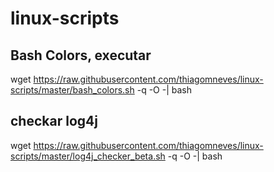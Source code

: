 # linux-scripts


## Bash Colors, executar 
wget https://raw.githubusercontent.com/thiagomneves/linux-scripts/master/bash_colors.sh -q -O -| bash


## checkar log4j
wget https://raw.githubusercontent.com/thiagomneves/linux-scripts/master/log4j_checker_beta.sh -q -O -| bash
